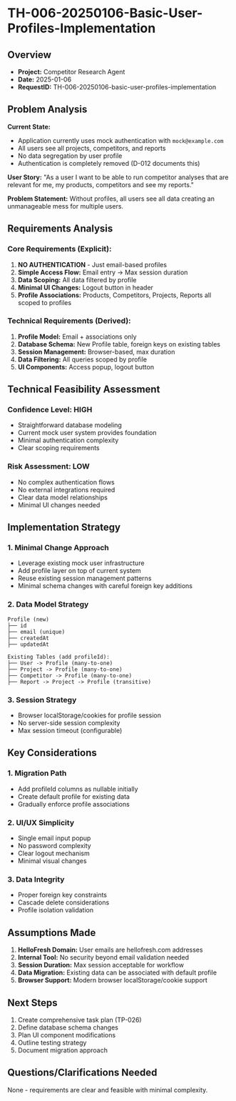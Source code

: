 # TH-006-20250106-Basic-User-Profiles-Implementation

## Overview
- **Project:** Competitor Research Agent
- **Date:** 2025-01-06
- **RequestID:** TH-006-20250106-basic-user-profiles-implementation

## Problem Analysis

**Current State:**
- Application currently uses mock authentication with `mock@example.com`
- All users see all projects, competitors, and reports
- No data segregation by user profile
- Authentication is completely removed (D-012 documents this)

**User Story:**
"As a user I want to be able to run competitor analyses that are relevant for me, my products, competitors and see my reports."

**Problem Statement:**
Without profiles, all users see all data creating an unmanageable mess for multiple users.

## Requirements Analysis

### Core Requirements (Explicit):
1. **NO AUTHENTICATION** - Just email-based profiles
2. **Simple Access Flow:** Email entry → Max session duration
3. **Data Scoping:** All data filtered by profile
4. **Minimal UI Changes:** Logout button in header
5. **Profile Associations:** Products, Competitors, Projects, Reports all scoped to profiles

### Technical Requirements (Derived):
1. **Profile Model:** Email + associations only
2. **Database Schema:** New Profile table, foreign keys on existing tables
3. **Session Management:** Browser-based, max duration
4. **Data Filtering:** All queries scoped by profile
5. **UI Components:** Access popup, logout button

## Technical Feasibility Assessment

### Confidence Level: HIGH
- Straightforward database modeling
- Current mock user system provides foundation
- Minimal authentication complexity
- Clear scoping requirements

### Risk Assessment: LOW
- No complex authentication flows
- No external integrations required
- Clear data model relationships
- Minimal UI changes needed

## Implementation Strategy

### 1. Minimal Change Approach
- Leverage existing mock user infrastructure
- Add profile layer on top of current system
- Reuse existing session management patterns
- Minimal schema changes with careful foreign key additions

### 2. Data Model Strategy
```
Profile (new)
├── id
├── email (unique)
├── createdAt
├── updatedAt

Existing Tables (add profileId):
├── User -> Profile (many-to-one)
├── Project -> Profile (many-to-one)
├── Competitor -> Profile (many-to-one)
├── Report -> Project -> Profile (transitive)
```

### 3. Session Strategy
- Browser localStorage/cookies for profile session
- No server-side session complexity
- Max session timeout (configurable)

## Key Considerations

### 1. Migration Path
- Add profileId columns as nullable initially
- Create default profile for existing data
- Gradually enforce profile associations

### 2. UI/UX Simplicity
- Single email input popup
- No password complexity
- Clear logout mechanism
- Minimal visual changes

### 3. Data Integrity
- Proper foreign key constraints
- Cascade delete considerations
- Profile isolation validation

## Assumptions Made

1. **HelloFresh Domain:** User emails are hellofresh.com addresses
2. **Internal Tool:** No security beyond email validation needed
3. **Session Duration:** Max session acceptable for workflow
4. **Data Migration:** Existing data can be associated with default profile
5. **Browser Support:** Modern browser localStorage/cookie support

## Next Steps

1. Create comprehensive task plan (TP-026)
2. Define database schema changes
3. Plan UI component modifications
4. Outline testing strategy
5. Document migration approach

## Questions/Clarifications Needed

None - requirements are clear and feasible with minimal complexity. 